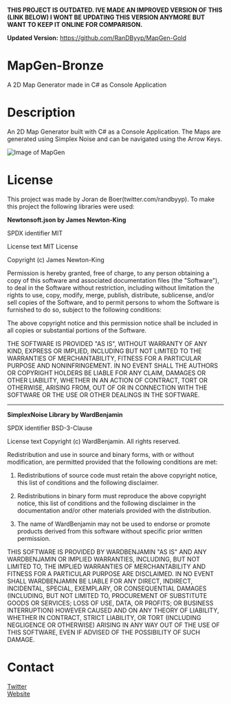 **THIS PROJECT IS OUTDATED. IVE MADE AN IMPROVED VERSION OF THIS (LINK BELOW) I WONT BE UPDATING THIS VERSION ANYMORE BUT WANT TO KEEP IT ONLINE FOR COMPARISON.**

**Updated Version:**
https://github.com/RanDByyp/MapGen-Gold

# MapGen-Bronze
A 2D Map Generator made in C# as Console Application

# Description

An 2D Map Generator built with C# as a Console Application. The Maps are generated using Simplex Noise and can be navigated using the Arrow Keys.

![Image of MapGen](https://github.com/RanDByyp/MapGen-Bronze/blob/master/mapgen.PNG)

# License
This project was made by Joran de Boer(twitter.com/randbyyp).
To make this project the following libraries were used:

**Newtonsoft.json by James Newton-King**

SPDX identifier
MIT

License text
 MIT License

Copyright (c) James Newton-King

Permission is hereby granted, free of charge, to any person obtaining a copy of this software and associated documentation files (the "Software"), to deal in the Software without restriction, including without limitation the rights to use, copy, modify, merge, publish, distribute, sublicense, and/or sell copies of the Software, and to permit persons to whom the Software is furnished to do so, subject to the following conditions:

The above copyright notice and this permission notice shall be included in all copies or substantial portions of the Software.

THE SOFTWARE IS PROVIDED "AS IS", WITHOUT WARRANTY OF ANY KIND, EXPRESS OR IMPLIED, INCLUDING BUT NOT LIMITED TO THE WARRANTIES OF MERCHANTABILITY, FITNESS FOR A PARTICULAR PURPOSE AND NONINFRINGEMENT. IN NO EVENT SHALL THE AUTHORS OR COPYRIGHT HOLDERS BE LIABLE FOR ANY CLAIM, DAMAGES OR OTHER LIABILITY, WHETHER IN AN ACTION OF CONTRACT, TORT OR OTHERWISE, ARISING FROM, OUT OF OR IN CONNECTION WITH THE SOFTWARE OR THE USE OR OTHER DEALINGS IN THE SOFTWARE.


-------------------------------------------------------------------------
**SimplexNoise Library by WardBenjamin**

SPDX identifier
BSD-3-Clause

License text
Copyright (c) WardBenjamin. All rights reserved.

Redistribution and use in source and binary forms, with or without modification, are permitted provided that the following conditions are met:

   1. Redistributions of source code must retain the above copyright notice, this list of conditions and the following disclaimer.

   2. Redistributions in binary form must reproduce the above copyright notice, this list of conditions and the following disclaimer in the documentation and/or other materials provided with the distribution.

   3. The name of WardBenjamin may not be used to endorse or promote products derived from this software 	without specific prior written permission.

THIS SOFTWARE IS PROVIDED BY WARDBENJAMIN "AS IS" AND ANY WARDBENJAMIN OR IMPLIED WARRANTIES, INCLUDING, BUT NOT LIMITED TO, THE IMPLIED WARRANTIES OF MERCHANTABILITY AND FITNESS FOR A PARTICULAR PURPOSE ARE DISCLAIMED. IN NO EVENT SHALL WARDBENJAMIN BE LIABLE FOR ANY DIRECT, INDIRECT, INCIDENTAL, SPECIAL, EXEMPLARY, OR CONSEQUENTIAL DAMAGES (INCLUDING, BUT NOT LIMITED TO, PROCUREMENT OF SUBSTITUTE GOODS OR SERVICES; LOSS OF USE, DATA, OR PROFITS; OR BUSINESS INTERRUPTION) HOWEVER CAUSED AND ON ANY THEORY OF LIABILITY, WHETHER IN CONTRACT, STRICT LIABILITY, OR TORT (INCLUDING NEGLIGENCE OR OTHERWISE) ARISING IN ANY WAY OUT OF THE USE OF THIS SOFTWARE, EVEN IF ADVISED OF THE POSSIBILITY OF SUCH DAMAGE.

# Contact

[Twitter](https://twitter.com/RandbYyp)<br>[Website](https://randbyyp.github.io/)

